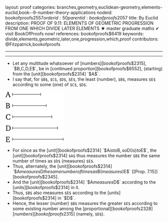 layout: proof
categories: branches,geometry,euclidean-geometry,elements-euclid,book--9-number-theory-applications
nodeid: bookofproofs$2557
orderid: 50
parentid: bookofproofs$2057
title: By Euclid
description: PROOF OF 9.11: ELEMENTS OF GEOMETRIC PROGRESSION FROM ONE WHICH DIVIDE LATER ELEMENTS &#9733; master graduate maths &#10004; visit BookOfProofs now!
references: bookofproofs$6419
keywords: divide,elements,geometric,later,one,progression,which,proof
contributors: @Fitzpatrick,bookofproofs

---


---



* Let any multitude whatsoever of [numbers][bookofproofs$2315], `$B$`, `$C$`, `$D$`, `$E$`, be in [continued proportion][bookofproofs$6552], (starting) from the [unit][bookofproofs$2314] `$A$`.
* I say that, for `$B$`, `$C$`, `$D$`, `$E$`, the least (number), `$B$`, measures `$E$` according to some (one) of `$C$`, `$D$`.

![fig11e](https://github.com/bookofproofs/bookofproofs.github.io/blob/main/_sources/_assets/images/euclid/Book09/fig11e.png?raw=true)

* For since as the [unit][bookofproofs$2314] `$A$` is to `$B$`, so `$D$` (is) to `$E$`, the [unit][bookofproofs$2314] `$A$` thus measures the number `$B$` the same number of times as `$D$` (measures) `$E$`.
* Thus, alternately, the [unit][bookofproofs$2314] `$A$` measures `$D$` the same number of times as `$B$` (measures) `$E$` [[Prop. 7.15]][bookofproofs$2345].
* And the [unit][bookofproofs$2314] `$A$` measures `$D$` according to the [units][bookofproofs$2314] in it.
* Thus, `$B$` also measures `$E$` according to the [units][bookofproofs$2314] in `$D$`.
* Hence, the lesser (number) `$B$` measures the greater `$E$` according to some existing number among the [proportional][bookofproofs$2328] [numbers][bookofproofs$2315] (namely, `$D$`).
